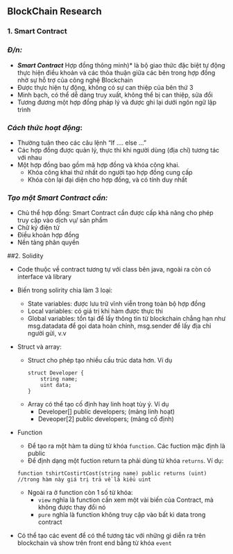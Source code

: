 ## BlockChain Research
	
### 1. Smart Contract
### *Đ/n:*
- ***Smart Contract*** Hợp đồng thông minh)* là bộ giao thức đặc biệt tự động thực hiện điều khoản và các thỏa thuận giữa các bên trong hợp đồng nhờ sự hỗ trợ của công nghệ Blockchain
- Được thực hiện tự động, không có sự can thiệp của bên thứ 3
- Minh bạch, có thể dễ dàng truy xuất, không thể bị can thiệp, sửa đổi
- Tương đương một hợp đồng pháp lý và được ghi lại dưới ngôn ngữ lập trình
### *Cách thức hoạt động*:
- Thường tuân theo các câu lệnh “If .... else …”
- Các hợp đồng được quản lý, thực thi khi người dùng (địa chỉ) tương tác với nhau
- Một hợp đồng bao gồm mã hợp đồng và khóa công khai.
	+ Khóa công khai thứ nhất do người tạo hợp đồng cung cấp
	+ Khóa còn lại đại diện cho hợp đồng, và có tính duy nhất
### *Tạo một Smart Contract cần:*
- Chủ thể hợp đồng: Smart Contract cần được cấp khả năng cho phép truy cập vào dịch vụ/ sản phẩm
- Chữ ký điện tử
- Điều khoản hợp đồng
- Nền tảng phân quyền

##2. Solidity
- Code thuộc về contract tương tự với class bên java, ngoài ra còn có interface và library
- Biến trong solirity chia làm 3 loại:
	+ State variables: được lưu trữ vĩnh viễn trong toàn bộ hợp đồng
	+ Local variables:  có giá trị khi hàm được thực thi
	+ Global variables: tồn tại để lấy thông tin từ blockchain chẳng hạn như msg.datadata để gọi data hoàn chỉnh, msg.sender để lấy địa chỉ người gửi, v.v
- Struct và array:
	+ Struct cho phép tạo nhiều cấu trúc data hơn. Ví dụ
        ```solidity
  		struct Developer {
			string name;
			uint data;
		}
		```
	+ Array có thể tạo cố định hay linh hoạt tùy ý. Ví dụ
		+ Developer[] public developers; (mảng linh hoạt)
		+ Deveoper[2] public developers; (mảng cố định)
- Function
	+ Để tạo ra một hàm ta dùng từ khóa `function`. Các fuction mặc định là public
	+ Để định dạng một fuction return ta phải dùng từ khóa `returns`. Ví dụ:
	
	```solidity
	function tshirtCostirtCost(string name) public returns (uint)  
	//trong hàm này giá trị trả về là kiểu uint
	```

    + Ngoài ra ở function còn 1 số từ khóa:
      + `view` nghĩa là function cần xem một vài biến của Contract, mà không được thay đổi nó
      + `pure` nghĩa là function không truy cập vào bất kì data trong contract
+ Có thể tạo các event để có thể tương tác với những gì diễn ra trên blockchain và show trên front end bằng từ khóa `event`